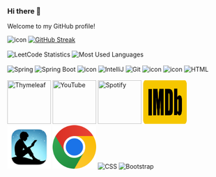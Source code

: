 ### Hi there 👋
Welcome to my GitHub profile!

<div >
   <div >
       <img src="https://techstack-generator.vercel.app/java-icon.svg" alt="icon" width="250" height="250" title="Java"/>
       <a href="https://git.io/streak-stats"><img src="https://streak-stats.demolab.com?user=lbmrmnkvsk&card_width=550&card_height=auto" 
           alt="GitHub Streak" title="Total Contributions"/></a>
   </div>

   <br>

   <div>
      <img src="https://leetcard.jacoblin.cool/lbmrmnkvsk?theme=light&font=Gayathri&ext=activity&animation=true"   height="380" 
         title="LeetCode Statistics"/>
      <img src="https://github-readme-stats.vercel.app/api/top-langs/?username=lbmrmnkvsk&layout=pie&langs_count=8" height="380"  
         title="Most Used Languages"/>
   </div>
  

   <br>
   
  <div>
    <img width="100" src="https://user-images.githubusercontent.com/25181517/117201470-f6d56780-adec-11eb-8f7c-e70e376cfd07.png" alt="Spring"    
        title="Spring"/>
    <img width="100" src="https://user-images.githubusercontent.com/25181517/183891303-41f257f8-6b3d-487c-aa56-c497b880d0fb.png" alt="Spring Boot" 
      title="Spring Boot"/>
    <img src="https://techstack-generator.vercel.app/mysql-icon.svg" alt="icon" width="100" height="100" title="MySQL"/>
    <img width="100" src="https://user-images.githubusercontent.com/25181517/192108890-200809d1-439c-4e23-90d3-b090cf9a4eea.png" alt="IntelliJ" 
        title="IntelliJ IDEA"/>
    <img width="100" src="https://user-images.githubusercontent.com/25181517/192108372-f71d70ac-7ae6-4c0d-8395-51d8870c2ef0.png" alt="Git" title="Git"/>
    <img src="https://techstack-generator.vercel.app/github-icon.svg" alt="icon" width="100" height="100" title="GitHub"/>
    <img src="https://techstack-generator.vercel.app/js-icon.svg" alt="icon" width="100" height="100" title="JavaScript"/>
    <img width="100" src="https://user-images.githubusercontent.com/25181517/192158954-f88b5814-d510-4564-b285-dff7d6400dad.png" alt="HTML" title="HTML"/>
  </div>

  <br>

  <div>
    <img height="100" width="100" src="https://cdn.simpleicons.org/thymeleaf" title="Thymeleaf"/>
     <img height="100" width="100" src="https://cdn.simpleicons.org/youtube" title="YouTube"/>
     <img height="100" width="100" src="https://cdn.simpleicons.org/spotify" title="Spotify"/>
     <img height="100" width="100" src="icons/imdb.svg" title="IMDb"/>
     <img height="100" width="100" src="icons/kindle.webp" title="Kindle"/>
     <img height="100" width="100" src="icons/google_chrome.webp" title="Google Chrome"/>
    <img width="100" src="https://user-images.githubusercontent.com/25181517/183898674-75a4a1b1-f960-4ea9-abcb-637170a00a75.png" alt="CSS" title="CSS"/>
    <img width="100" src="https://user-images.githubusercontent.com/25181517/183898054-b3d693d4-dafb-4808-a509-bab54cf5de34.png" alt="Bootstrap" 
         title="Bootstrap"/>
  </div>
  
</div>
